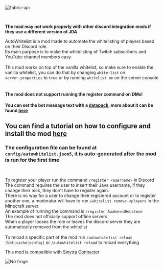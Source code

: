 ![fabric-api](https://cdn.jsdelivr.net/npm/@intergrav/devins-badges@3/assets/cozy/requires/fabric-api_vector.svg)

<br/>

**The mod may not work properly with other discord integration mods if they use a different version of JDA**
<br/>

AutoWhitelist is a mod made to automate the whitelisting of players based on their Discord role.  
Its main purpose is to make the whitelisting of Twitch subscribers and YouTube channel members easy.
<br/>
<br/>
This mod works on top of the vanilla whitelist, so make sure to enable the vanilla whitelist, you can do that by changing `white-list` on `server.properties` to `true` or by running `whitelist on` on the server console
<br/>
<br/>

#### The mod does not support running the register command on DMs!

#### You can set the bot message text with a <u>datapack</u>, more about it can be found <u>[here](https://docs.awakenedredstone.com/minecraft/autowhitelist/advanced/custom-messages)</u>

## You can find a tutorial on how to configure and install the mod [here](https://docs.awakenedredstone.com/minecraft/autowhitelist/install)
### The configuration file can be found at `config/autowhitelist.json5`, it is auto-generated after the mod is run for the first time
<br/>

To register your player run the command `/register <username>` in Discord  
The command requires the user to insert their Java username, if they change their nick, they don't have to register again.  
There is no way for a user to change their registered account or to register another one, a moderator will have to run `/whitelist remove <player>` in the Minecraft server.  
An example of running the command is `/register AwakenedRedstone`  
The mod does not officially support offline servers.  
When a player looses the role or leaves the discord server they are automatically removed from the whitelist
<br/>  
To reload a specific part of the mod run `/autowhitelist reload [bot|cache|config]` or `/autowhitelist reload` to reload everything

<!--a href="https://bisecthosting.com/Redstone?r=autowhitelist" target="_blank">
  <div>
    <img src="https://www.bisecthosting.com/partners/custom-banners/acf5ce83-7faa-4bf7-ac60-1adc12f4fadd.png" alt="Get 25% off with code Redstone"/>
  </div>
</a-->

This mod is compatible with [Sinytra Connector](https://modrinth.com/mod/connector)

![No froge](https://i.ibb.co/yphNcXz/fabric-only-banner.png)
